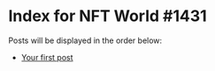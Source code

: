 # Index for NFT World #1431
Posts will be displayed in the order below:

- [Your first post](./001-first.md)

